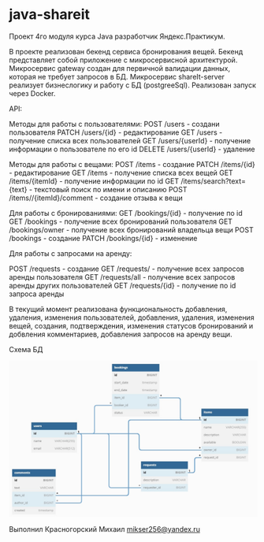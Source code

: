 # java-shareit

Проект 4го модуля курса Java разработчик Яндекс.Практикум.

В проекте реализован бекенд сервиса бронирования вещей. Бекенд представляет собой приложение с микросервисной
архитектурой.
Микросервис gateway создан для первичной валидации данных, которая не требует запросов в БД.
Микросервис shareIt-server реализует бизнеслогику и работу с БД (postgreeSql).
Реализован запуск через Docker.

API:

Методы для работы с пользователями:
POST /users - создани пользователя
PATCH /users/{id} - редактирование
GET /users - получение списка всех пользователей
GET /users/{userId} - получение информации о пользователе по его id
DELETE /users/{userId} - удаление

Методы для работы с вещами:
POST /items - создание
PATCH /items/{id} - редактирование
GET /items - получение списка всех вещей
GET /items/{itemId} - получение информации по id
GET /items/search?text={text} - текстовый поиск по имени и описанию
POST /items//{itemId}/comment - создание отзыва к вещи

Для работы с бронированиями:
GET /bookings/{id} - получение по id
GET /bookings - получение всех бронирований пользователя
GET /bookings/owner - получение всех бронирований владельца вещи
POST /bookings - создание
PATCH /bookings/{id} - изменение

Для работы с запросами на аренду:

POST /requests - создание
GET /requests/ - получение всех запросов аренды пользователя
GET /requests/all - получение всех запросов аренды других пользователей
GET /requests/{id} - получение по id запроса аренды

В текущий момент реализована функциональность добавления, удаления, изменения пользователей, добавления, удаления,
изменения вещей, создания, подтверждения, изменения статусов бронирований и добвления комментариев, добавления запросов
на аренду вещи.

Схема БД

![This is an image](server/src/main/resources/shareItDB.jpg)

Выполнил Красногорский Михаил mikser256@yandex.ru
